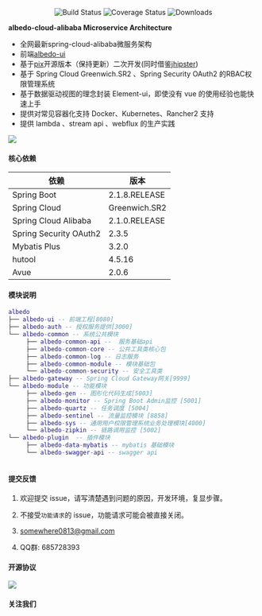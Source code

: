  <p align="center">
  <img src="https://img.shields.io/badge/Avue-2.0.6-green.svg" alt="Build Status">
   <img src="https://img.shields.io/badge/Spring%20Cloud-Greenwich.SR2-blue.svg" alt="Coverage Status">
   <img src="https://img.shields.io/badge/Spring%20Boot-2.1.8.RELEASE-blue.svg" alt="Downloads">
 </p>  
 
**albedo-cloud-alibaba Microservice Architecture**
- 全网最新spring-cloud-alibaba微服务架构
- 前端<a href="https://github.com/somowhere/albedo-ui" target="_blank">albedo-ui </a>
- 基于<a href="https://gitee.com/log4j/pig" target="_blank">pix</a>开源版本（保持更新）二次开发(同时借鉴<a href="https://www.jhipster.tech/" target="_blank">jhipster</a>)
- 基于 Spring Cloud Greenwich.SR2 、Spring Security OAuth2 的RBAC权限管理系统  
- 基于数据驱动视图的理念封装 Element-ui，即使没有 vue 的使用经验也能快速上手  
- 提供对常见容器化支持 Docker、Kubernetes、Rancher2 支持  
- 提供 lambda 、stream api 、webflux 的生产实践   

    

   
![](https://images.gitee.com/uploads/images/2019/0330/065147_85756aea_410595.png)   

#### 核心依赖 


依赖 | 版本
---|---
Spring Boot |  2.1.8.RELEASE  
Spring Cloud | Greenwich.SR2   
Spring Cloud Alibaba | 2.1.0.RELEASE
Spring Security OAuth2 | 2.3.5
Mybatis Plus | 3.2.0
hutool | 4.5.16
Avue | 2.0.6
   


#### 模块说明
```lua
albedo
├── albedo-ui -- 前端工程[8080]
├── albedo-auth -- 授权服务提供[3000]
└── albedo-common -- 系统公共模块 
     ├── albedo-common-api --  服务基础api
     ├── albedo-common-core -- 公共工具类核心包
     ├── albedo-common-log -- 日志服务
     ├── albedo-common-module -- 模块基础包
     └── albedo-common-security -- 安全工具类
├── albedo-gateway -- Spring Cloud Gateway网关[9999]
└── albedo-module -- 功能模块
     ├── albedo-gen -- 图形化代码生成[5003]
     ├── albedo-monitor -- Spring Boot Admin监控 [5001]
     ├── albedo-quartz -- 任务调度 [5004]
     ├── albedo-sentinel -- 流量监控模块 [8858]
     ├── albedo-sys -- 通用用户权限管理系统业务处理模块[4000]
     └── albedo-zipkin -- 链路调用监控 [5002]
└── albedo-plugin  -- 插件模块 
     ├── albedo-data-mybatis -- mybatis 基础模块
     └── albedo-swagger-api -- swagger api
	 
```
#### 提交反馈

1. 欢迎提交 issue，请写清楚遇到问题的原因，开发环境，复显步骤。

2. 不接受`功能请求`的 issue，功能请求可能会被直接关闭。  

3. <a href="mailto:somewhere0813@gmail.com">somewhere0813@gmail.com</a>    

4. QQ群: 685728393 

#### 开源协议


![](https://images.gitee.com/uploads/images/2019/0330/065147_e07bc645_410595.png)


#### 关注我们

